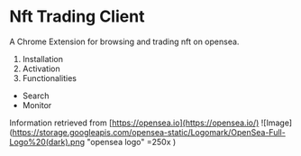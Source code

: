 # Nft Trading Client
A Chrome Extension for browsing and trading nft on opensea.

1. Installation
2. Activation
3. Functionalities
  * Search
  * Monitor


Information retrieved from [https://opensea.io](https://opensea.io/)
![Image](https://storage.googleapis.com/opensea-static/Logomark/OpenSea-Full-Logo%20(dark).png "opensea logo" =250x )
